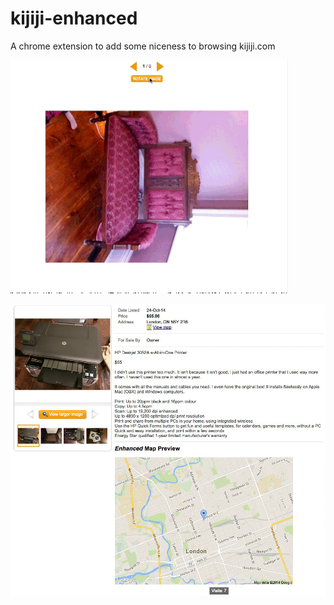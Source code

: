 kijiji-enhanced
===============

A chrome extension to add some niceness to browsing kijiji.com

![image rotate](https://github.com/WARPAINTMedia/kijiji-enhanced/raw/master/kijiji-enhanced.gif)

![map fetch](https://github.com/WARPAINTMedia/kijiji-enhanced/raw/master/kijiji-map.jpeg)